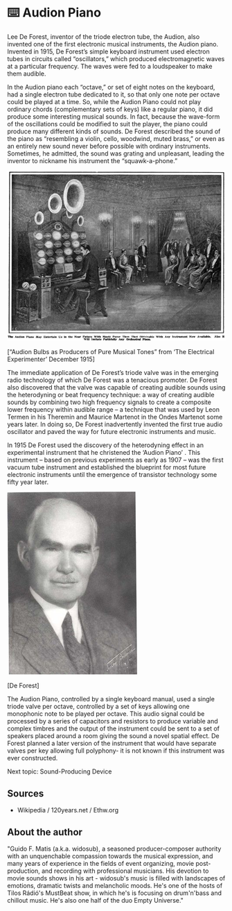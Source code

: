# ⌨️ Audion Piano

Lee De Forest, inventor of the triode electron tube, the Audion, also invented one of the first electronic musical instruments, the Audion piano. Invented in 1915, De Forest’s simple keyboard instrument used electron tubes in circuits called “oscillators,” which produced electromagnetic waves at a particular frequency. The waves were fed to a loudspeaker to make them audible.

In the Audion piano each “octave,” or set of eight notes on the keyboard, had a single electron tube dedicated to it, so that only one note per octave could be played at a time. So, while the Audion Piano could not play ordinary chords (complementary sets of keys) like a regular piano, it did produce some interesting musical sounds. In fact, because the wave-form of the oscillations could be modified to suit the player, the piano could produce many different kinds of sounds. De Forest described the sound
of the piano as “resembling a violin, cello, woodwind, muted brass,” or even as an entirely new sound never before possible with ordinary instruments. Sometimes, he admitted,
the sound was grating and unpleasant, leading the inventor to nickname his instrument the “squawk-a-phone.”

![Audion Piano](_static/images/audion-piano/audion_piano1.png)

[“Audion Bulbs as Producers of Pure Musical Tones” from ‘The Electrical Experimenter’ December 1915]

The immediate application of De Forest’s triode valve was in the emerging radio technology of which De Forest was a tenacious promoter. De Forest also discovered that the valve was capable of creating audible sounds using the heterodyning or beat frequency technique: a way of creating audible sounds by combining two high frequency signals to create a composite lower frequency within audible range – a technique that was used by Leon Termen in his Theremin and Maurice Martenot in the Ondes Martenot some years later. In doing so, De Forest inadvertently invented the first true audio oscillator and paved the way for future electronic instruments and music.

In 1915 De Forest used the discovery of the heterodyning effect in an experimental instrument that he christened the ‘Audion Piano’ .
This instrument – based on previous experiments as early as 1907 – was the first vacuum tube instrument and established the blueprint for most future electronic instruments until the emergence of transistor technology some fifty year later.

![Audion Piano](_static/images/audion-piano/audion_piano2.jpg)

[De Forest]

The Audion Piano, controlled by a single keyboard manual, used a single triode valve per octave, controlled by a set of keys allowing one monophonic note to be played per octave. This audio signal could be processed by a series of capacitors and resistors to produce variable and complex timbres and the output of the instrument could be sent to a set of speakers placed around a room giving the sound a novel spatial effect. De Forest planned a later version of the instrument that would have separate valves per key allowing full polyphony- it is not known if this instrument was ever constructed.

Next topic: Sound-Producing Device

## Sources

- Wikipedia / 120years.net / Ethw.org

## About the author

"Guido F. Matis (a.k.a. widosub), a seasoned producer-composer authority with an unquenchable compassion towards the musical expression, and many years of experience in the fields of event organizing, movie post-production, and recording with professional musicians. His devotion to movie sounds shows in his art - widosub's music is filled with landscapes of emotions, dramatic twists and melancholic moods. He's one of the hosts of Tilos Rádió's MustBeat show, in which he's is focusing on drum'n'bass and chillout music. He's also one half of the duo Empty Universe."
